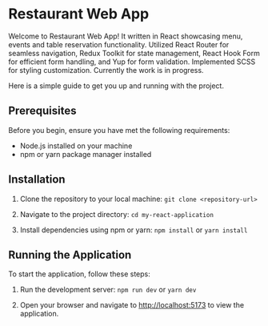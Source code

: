 # Restaurant Web App

Welcome to Restaurant Web App! It written in React showcasing menu, events and table reservation functionality. Utilized React Router for seamless navigation, Redux Toolkit for state management, React Hook Form for efficient form handling, and Yup for form validation. Implemented SCSS for styling customization. Currently the work is in progress.

Here is a simple guide to get you up and running with the project.

## Prerequisites

Before you begin, ensure you have met the following requirements:

-   Node.js installed on your machine
-   npm or yarn package manager installed

## Installation

1. Clone the repository to your local machine:
   `git clone <repository-url>`

2. Navigate to the project directory:
   `cd my-react-application`

3. Install dependencies using npm or yarn:
   `npm install`
   or
   `yarn install`

## Running the Application

To start the application, follow these steps:

1. Run the development server:
   `npm run dev`
   or
   `yarn dev`

2. Open your browser and navigate to [http://localhost:5173](http://localhost:5173) to view the application.
